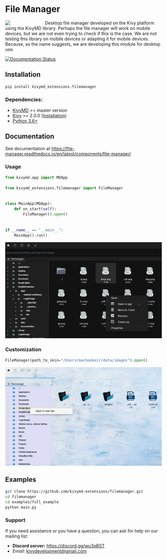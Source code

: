 # File Manager

<img align="left" width="128" src="https://github.com/kivymd-extensions/filemanager/raw/main/docs/sources/_static/logo-kivymd.png"/>

Desktop file manager developed on the Kivy platform using the KivyMD library.
Perhaps the file manager will work on mobile devices, but we are not even trying to check if this is the case.
We are not testing this library on mobile devices or adapting it for mobile devices.
Because, as the name suggests, we are developing this module for desktop use.

[![Documentation Status](https://readthedocs.org/projects/file-manager/badge/?version=latest)](https://file-manager.readthedocs.io/en/latest/?badge=latest)

## Installation

```bash
pip install kivymd_extensions.filemanager
```

### Dependencies:

- [KivyMD](https://github.com/kivymd/KivyMD) >= master version
- [Kivy](https://github.com/kivy/kivy) >= 2.0.0 ([Installation](https://kivy.org/doc/stable/gettingstarted/installation.html))
- [Python 3.6+](https://www.python.org/)

## Documentation
See documentation at https://file-manager.readthedocs.io/en/latest/components/file-manager/

### Usage

```python
from kivymd.app import MDApp

from kivymd_extensions.filemanager import FileManager


class MainApp(MDApp):
    def on_start(self):
        FileManager().open()


if __name__ == "__main__":
    MainApp().run()
```

<p align="center">
  <a href="https://github.com/HeaTTheatR/KivyMD-data/raw/master/gallery/filemanager/filemanager-preview.png">
    <img width="800" src="https://github.com/HeaTTheatR/KivyMD-data/raw/master/gallery/filemanager/filemanager-preview.png" title="Preview file manager">
  </a>
</p>

### Customization

```python
FileManager(path_to_skin="/Users/macbookair/data/images").open()
```

<p align="center">
  <a href="https://github.com/HeaTTheatR/KivyMD-data/raw/master/gallery/filemanager/filemanager-custom.png">
    <img width="800" src="https://github.com/HeaTTheatR/KivyMD-data/raw/master/gallery/filemanager/filemanager-custom.png" title="Custom file manager">
  </a>
</p>

## Examples

```bash
git clone https://github.com/kivymd-extensions/filemanager.git
cd filemanager
cd examples/full_example
python main.py
```

### Support

If you need assistance or you have a question, you can ask for help on our mailing list:

- **Discord server:** https://discord.gg/wu3qBST
- _Email:_ kivydevelopment@gmail.com
